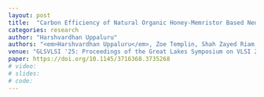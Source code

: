 ```yaml
---
layout: post
title:  "Carbon Efficiency of Natural Organic Honey-Memristor Based Neuromorphic Computing"
categories: research
author: "Harshvardhan Uppaluru"
authors: "<em>Harshvardhan Uppaluru</em>, Zoe Templin, Shah Zayed Riam, Feng Zhao, and Jinhui Wang"
venue: "GLSVLSI '25: Proceedings of the Great Lakes Symposium on VLSI 2025"
paper: https://doi.org/10.1145/3716368.3735268
# video:
# slides:
# code:
---
```

